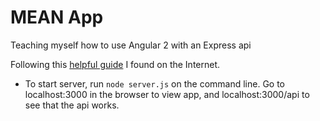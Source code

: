 # MEAN App

Teaching myself how to use Angular 2 with an Express api

Following this [helpful guide](https://scotch.io/tutorials/mean-app-with-angular-2-and-the-angular-cli) I found on the Internet.

- To start server, run `node server.js` on the command line.
  Go to localhost:3000 in the browser to view app, and localhost:3000/api to see that the api works. 
